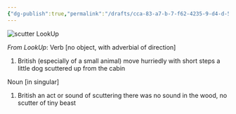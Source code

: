 ```yaml
---
{"dg-publish":true,"permalink":"/drafts/cca-83-a7-b-7-f62-4235-9-d4-d-5361-b9341-f4-f/","dgHomeLink":true,"dgPassFrontmatter":false}
---
```



![scutter LookUp](https://i.snap.as/n2XgSDMn.png)

*From LookUp*:
Verb
[no object, with adverbial of direction] 

1.	British (especially of a small animal) move hurriedly with short steps
a little dog scuttered up from the cabin


Noun
[in singular] 

1.	British an act or sound of scuttering
there was no sound in the wood, no scutter of tiny beast